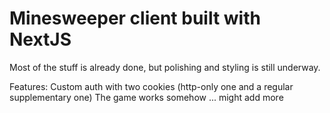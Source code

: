 # Minesweeper client built with NextJS

Most of the stuff is already done, but polishing and styling is still underway.

Features:
Custom auth with two cookies (http-only one and a regular supplementary one)
The game works somehow
... might add more
